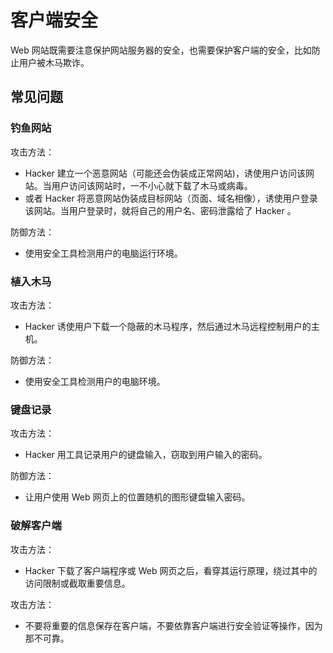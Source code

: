 # 客户端安全

Web 网站既需要注意保护网站服务器的安全，也需要保护客户端的安全，比如防止用户被木马欺诈。

## 常见问题

### 钓鱼网站

攻击方法：
- Hacker 建立一个恶意网站（可能还会伪装成正常网站)，诱使用户访问该网站。当用户访问该网站时，一不小心就下载了木马或病毒。
- 或者 Hacker 将恶意网站伪装成目标网站（页面、域名相像），诱使用户登录该网站。当用户登录时，就将自己的用户名、密码泄露给了 Hacker 。

防御方法：
- 使用安全工具检测用户的电脑运行环境。

### 植入木马

攻击方法：
- Hacker 诱使用户下载一个隐蔽的木马程序，然后通过木马远程控制用户的主机。

防御方法：
- 使用安全工具检测用户的电脑环境。

### 键盘记录

攻击方法：
- Hacker 用工具记录用户的键盘输入，窃取到用户输入的密码。

防御方法：
- 让用户使用 Web 网页上的位置随机的图形键盘输入密码。

### 破解客户端

攻击方法：
- Hacker 下载了客户端程序或 Web 网页之后，看穿其运行原理，绕过其中的访问限制或截取重要信息。

攻击方法：
- 不要将重要的信息保存在客户端，不要依靠客户端进行安全验证等操作，因为那不可靠。
